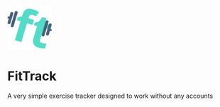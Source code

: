 [<img src="./logo.svg" width="100" />](./logo.svg)

# FitTrack

A very simple exercise tracker designed to work without any accounts
